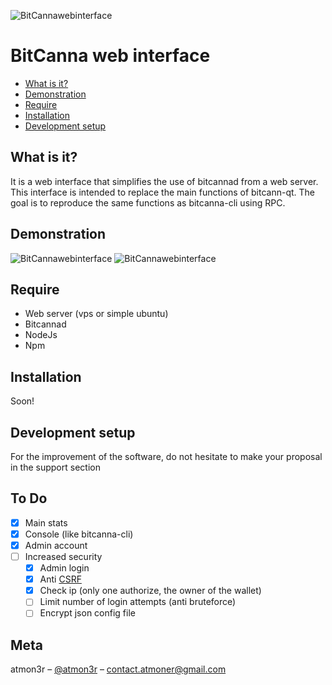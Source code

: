 ![BitCannawebinterface](https://i.imgur.com/qjUSrrd.png)  
# BitCanna web interface

*   [What is it?](#what-is-it "What is it?")
*   [Demonstration](#demonstration "Demonstration")
*   [Require](#require "Require")
*   [Installation](#installation "Installation")
*   [Development setup](#development-setup "Development setup")


## What is it? 
It is a web interface that simplifies the use of bitcannad from a web server.  
This interface is intended to replace the main functions of bitcann-qt.
The goal is to reproduce the same functions as bitcanna-cli using RPC.

## Demonstration

![BitCannawebinterface](https://i.imgur.com/BuynnEA.png)
![BitCannawebinterface](https://i.imgur.com/pHEWIv2.png)

## Require

 - Web server (vps or simple ubuntu) 
 - Bitcannad
 - NodeJs 
 - Npm 
 
 ## Installation
 
 Soon! 

 ## Development setup
 
 For the improvement of the software, do not hesitate to make your proposal in the support section 
 
 ## To Do 
 - [x] Main stats
 - [x] Console (like bitcanna-cli)
 - [x] Admin account
 - [ ] Increased security 
   - [x] Admin login  
   - [x] Anti [CSRF](https://portswigger.net/web-security/csrf) 
   - [x] Check ip (only one authorize, the owner of the wallet)
   - [ ] Limit number of login attempts (anti bruteforce)
   - [ ] Encrypt json config file
   
 ## Meta
 
 atmon3r – [@atmon3r](https://twitter.com/atmon3r) – contact.atmoner@gmail.com  
 
